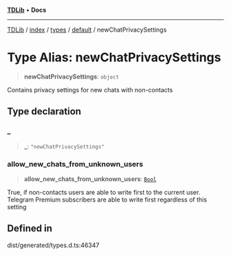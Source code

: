 [**TDLib**](../../../../../../README.md) • **Docs**

***

[TDLib](../../../../../../modules.md) / [index](../../../../../README.md) / [types](../../../README.md) / [default](../README.md) / newChatPrivacySettings

# Type Alias: newChatPrivacySettings

> **newChatPrivacySettings**: `object`

Contains privacy settings for new chats with non-contacts

## Type declaration

### \_

> **\_**: `"newChatPrivacySettings"`

### allow\_new\_chats\_from\_unknown\_users

> **allow\_new\_chats\_from\_unknown\_users**: [`Bool`](Bool.md)

True, if non-contacts users are able to write first to the current user. Telegram Premium subscribers are able to write first regardless of this setting

## Defined in

dist/generated/types.d.ts:46347
